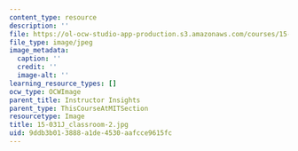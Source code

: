 ```yaml
---
content_type: resource
description: ''
file: https://ol-ocw-studio-app-production.s3.amazonaws.com/courses/15-031j-energy-decisions-markets-and-policies-spring-2012/9ddb3b013888a1de4530aafcce9615fc_15-031J_classroom-2.jpg
file_type: image/jpeg
image_metadata:
  caption: ''
  credit: ''
  image-alt: ''
learning_resource_types: []
ocw_type: OCWImage
parent_title: Instructor Insights
parent_type: ThisCourseAtMITSection
resourcetype: Image
title: 15-031J_classroom-2.jpg
uid: 9ddb3b01-3888-a1de-4530-aafcce9615fc
---
```

